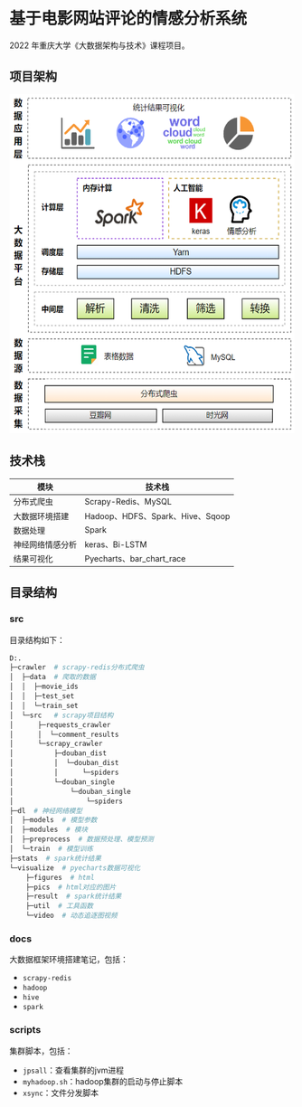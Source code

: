 # 基于电影网站评论的情感分析系统

2022 年重庆大学《大数据架构与技术》课程项目。

## 项目架构

<img src="static/project-structure.png" height="600" />

## 技术栈

|模块|技术栈|
|---|---|
|分布式爬虫|Scrapy-Redis、MySQL|
|大数据环境搭建|Hadoop、HDFS、Spark、Hive、Sqoop|
|数据处理|Spark|
|神经网络情感分析|keras、Bi-LSTM|
|结果可视化|Pyecharts、bar_chart_race|

## 目录结构

### src

目录结构如下：

```py
D:.
├─crawler  # scrapy-redis分布式爬虫
│  ├─data  # 爬取的数据
│  │  ├─movie_ids
│  │  ├─test_set
│  │  └─train_set
│  └─src   # scrapy项目结构
│      ├─requests_crawler
│      │  └─comment_results
│      └─scrapy_crawler
│          ├─douban_dist
│          │  └─douban_dist
│          │      └─spiders
│          └─douban_single
│              └─douban_single
│                  └─spiders
├─dl  # 神经网络模型
│  ├─models  # 模型参数
│  ├─modules  # 模块
│  ├─preprocess  # 数据预处理、模型预测
│  └─train  # 模型训练
├─stats  # spark统计结果
└─visualize  # pyecharts数据可视化
    ├─figures  # html
    ├─pics  # html对应的图片
    ├─result  # spark统计结果
    ├─util  # 工具函数
    └─video  # 动态追逐图视频
```

### docs

大数据框架环境搭建笔记，包括：

- `scrapy-redis`
- `hadoop`
- `hive`
- `spark`

### scripts

集群脚本，包括：

- `jpsall`：查看集群的jvm进程
- `myhadoop.sh`：hadoop集群的启动与停止脚本
- `xsync`：文件分发脚本